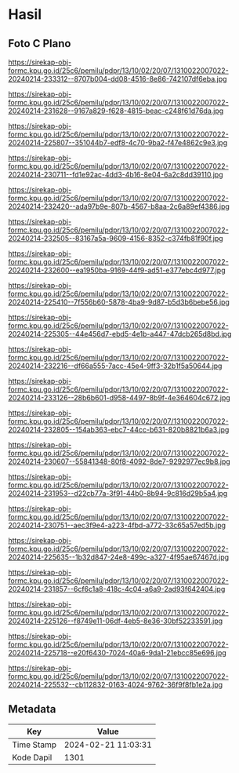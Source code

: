 # Hasil

## Foto C Plano

https://sirekap-obj-formc.kpu.go.id/25c6/pemilu/pdpr/13/10/02/20/07/1310022007022-20240214-233312--8707b004-dd08-4516-8e86-742107df6eba.jpg

https://sirekap-obj-formc.kpu.go.id/25c6/pemilu/pdpr/13/10/02/20/07/1310022007022-20240214-231628--9167a829-f628-4815-beac-c248f61d76da.jpg

https://sirekap-obj-formc.kpu.go.id/25c6/pemilu/pdpr/13/10/02/20/07/1310022007022-20240214-225807--351044b7-edf8-4c70-9ba2-f47e4862c9e3.jpg

https://sirekap-obj-formc.kpu.go.id/25c6/pemilu/pdpr/13/10/02/20/07/1310022007022-20240214-230711--fd1e92ac-4dd3-4b16-8e04-6a2c8dd39110.jpg

https://sirekap-obj-formc.kpu.go.id/25c6/pemilu/pdpr/13/10/02/20/07/1310022007022-20240214-232420--ada97b9e-807b-4567-b8aa-2c6a89ef4386.jpg

https://sirekap-obj-formc.kpu.go.id/25c6/pemilu/pdpr/13/10/02/20/07/1310022007022-20240214-232505--83167a5a-9609-4156-8352-c374fb81f90f.jpg

https://sirekap-obj-formc.kpu.go.id/25c6/pemilu/pdpr/13/10/02/20/07/1310022007022-20240214-232600--ea1950ba-9169-44f9-ad51-e377ebc4d977.jpg

https://sirekap-obj-formc.kpu.go.id/25c6/pemilu/pdpr/13/10/02/20/07/1310022007022-20240214-225410--7f556b60-5878-4ba9-9d87-b5d3b6bebe56.jpg

https://sirekap-obj-formc.kpu.go.id/25c6/pemilu/pdpr/13/10/02/20/07/1310022007022-20240214-225305--44e456d7-ebd5-4e1b-a447-47dcb265d8bd.jpg

https://sirekap-obj-formc.kpu.go.id/25c6/pemilu/pdpr/13/10/02/20/07/1310022007022-20240214-232216--df66a555-7acc-45e4-9ff3-32b1f5a50644.jpg

https://sirekap-obj-formc.kpu.go.id/25c6/pemilu/pdpr/13/10/02/20/07/1310022007022-20240214-233126--28b6b601-d958-4497-8b9f-4e364604c672.jpg

https://sirekap-obj-formc.kpu.go.id/25c6/pemilu/pdpr/13/10/02/20/07/1310022007022-20240214-232805--154ab363-ebc7-44cc-b631-820b8821b6a3.jpg

https://sirekap-obj-formc.kpu.go.id/25c6/pemilu/pdpr/13/10/02/20/07/1310022007022-20240214-230607--55841348-80f8-4092-8de7-9292977ec9b8.jpg

https://sirekap-obj-formc.kpu.go.id/25c6/pemilu/pdpr/13/10/02/20/07/1310022007022-20240214-231953--d22cb77a-3f91-44b0-8b94-9c816d29b5a4.jpg

https://sirekap-obj-formc.kpu.go.id/25c6/pemilu/pdpr/13/10/02/20/07/1310022007022-20240214-230751--aec3f9e4-a223-4fbd-a772-33c65a57ed5b.jpg

https://sirekap-obj-formc.kpu.go.id/25c6/pemilu/pdpr/13/10/02/20/07/1310022007022-20240214-225635--1b32d847-24e8-499c-a327-4f95ae67467d.jpg

https://sirekap-obj-formc.kpu.go.id/25c6/pemilu/pdpr/13/10/02/20/07/1310022007022-20240214-231857--6cf6c1a8-418c-4c04-a6a9-2ad93f642404.jpg

https://sirekap-obj-formc.kpu.go.id/25c6/pemilu/pdpr/13/10/02/20/07/1310022007022-20240214-225126--f8749e11-06df-4eb5-8e36-30bf52233591.jpg

https://sirekap-obj-formc.kpu.go.id/25c6/pemilu/pdpr/13/10/02/20/07/1310022007022-20240214-225718--e20f6430-7024-40a6-9da1-21ebcc85e696.jpg

https://sirekap-obj-formc.kpu.go.id/25c6/pemilu/pdpr/13/10/02/20/07/1310022007022-20240214-225532--cb112832-0163-4024-9762-36f9f8fb1e2a.jpg


## Metadata

| Key        | Value               |
| ---------- | ------------------- |
| Time Stamp | 2024-02-21 11:03:31 |
| Kode Dapil | 1301                |



